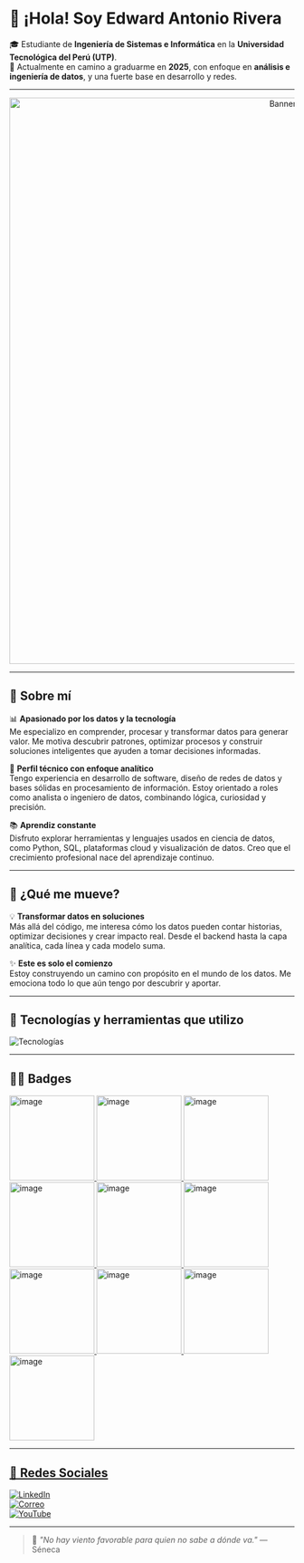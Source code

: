 # 👋 ¡Hola! Soy Edward Antonio Rivera

🎓 Estudiante de **Ingeniería de Sistemas e Informática** en la **Universidad Tecnológica del Perú (UTP)**.  
🎯 Actualmente en camino a graduarme en **2025**, con enfoque en **análisis e ingeniería de datos**, y una fuerte base en desarrollo y redes.

---
<p align="center">
  <img src="https://github.com/user-attachments/assets/3e5bdcec-5153-4310-8d17-cbcfaebf8970" alt="Banner GitHub" width="1000"/>
</p>

---

## 💼 Sobre mí

📊 **Apasionado por los datos y la tecnología**  
Me especializo en comprender, procesar y transformar datos para generar valor. Me motiva descubrir patrones, optimizar procesos y construir soluciones inteligentes que ayuden a tomar decisiones informadas.

🧠 **Perfil técnico con enfoque analítico**  
Tengo experiencia en desarrollo de software, diseño de redes de datos y bases sólidas en procesamiento de información. Estoy orientado a roles como analista o ingeniero de datos, combinando lógica, curiosidad y precisión.

📚 **Aprendiz constante**  
Disfruto explorar herramientas y lenguajes usados en ciencia de datos, como Python, SQL, plataformas cloud y visualización de datos. Creo que el crecimiento profesional nace del aprendizaje continuo.

---

## 🚀 ¿Qué me mueve?

💡 **Transformar datos en soluciones**  
Más allá del código, me interesa cómo los datos pueden contar historias, optimizar decisiones y crear impacto real. Desde el backend hasta la capa analítica, cada línea y cada modelo suma.

✨ **Este es solo el comienzo**  
Estoy construyendo un camino con propósito en el mundo de los datos. Me emociona todo lo que aún tengo por descubrir y aportar.

---

## 🧰 Tecnologías y herramientas que utilizo

![Tecnologías](https://skillicons.dev/icons?i=python,java,html,css,javascript,github,azure,aws,gcp,mysql,linux)

---
## 🧑‍💻 Badges

<a href="https://www.credly.com/earner/earned/badge/f0b5b201-b981-481f-b40c-f81bf798a4d6">
<img width="150" height="150" alt="image" src="https://github.com/user-attachments/assets/10421c1f-f9ad-407c-bc40-0eecfdee5007"/>
<a href="https://www.credly.com/badges/71d8c3ae-0e85-4997-8174-baf684c619ef">
<img width="150" height="150" alt="image" src="https://github.com/user-attachments/assets/555a83a3-5bad-42d4-96c4-a16a54c26768"/>
<a href="https://www.credly.com/earner/earned/badge/1cea6cc7-26ff-4314-b73a-a3e5d517699c">
<img width="150" height="150" alt="image" src="https://github.com/user-attachments/assets/6015fcc4-96bb-4b59-986b-b947e8ed1114"/>
<a href="https://www.credly.com/badges/b6ed6ff1-f754-48d4-ae6b-b0e40bc28db3"/>
<img width="150" height="150" alt="image" src="https://github.com/user-attachments/assets/40392c1e-3a5e-4415-bb3a-0d8a59112ede"/>
<a href="https://www.credly.com/badges/cb154ecf-b5a3-484c-8e3a-1448f2b8e5f6">
<img width="150" height="150" alt="image" src="https://github.com/user-attachments/assets/b1a31f6f-3896-4511-80ed-54651b4460c9"/>
<a href="https://www.credly.com/badges/2dda3c31-6859-4933-960d-fc67a9d011ac">
<img width="150" height="150" alt="image" src="https://github.com/user-attachments/assets/4e9cc32a-f8d2-4a97-806a-a3cf2ace7f95"/>
<a href="https://www.credly.com/badges/732f27e5-1126-4ede-9968-37f06374d7f5">
<img width="150" height="150" alt="image" src="https://github.com/user-attachments/assets/3f9da8b3-d6e6-4873-915c-62550d08946e"/>
<a href="https://www.credly.com/badges/da77b1fd-24f2-4265-8751-1d545871046f">
<img width="150" height="150" alt="image" src="https://github.com/user-attachments/assets/52716ec9-86b0-4d81-be67-0c1d68d51ded"/>
<a href="https://www.credly.com/badges/40a8d8aa-87b2-4940-b2ee-3f2bb7fac454">
<img width="150" height="150" alt="image" src="https://github.com/user-attachments/assets/19b9f2d3-0061-4eee-a8a0-a4388babdd88"/>
<a href="https://www.credly.com/badges/c7823a1d-9dbb-4b6e-ad6e-646af5b2c7fc">
<img width="150" height="150" alt="image" src="https://github.com/user-attachments/assets/90b5e355-e427-4885-ad6f-83df8913a661"/>
  
---

## 📢 Redes Sociales

[![LinkedIn](https://img.shields.io/badge/LinkedIn-Edward%20Antonio-blue?style=for-the-badge&logo=linkedin)](https://www.linkedin.com/in/edward-antonio-rivera/)  
[![Correo](https://img.shields.io/badge/Gmail-edwardantonio227%40gmail.com-red?style=for-the-badge&logo=gmail)](mailto:edwardantonio227@gmail.com)  
[![YouTube](https://img.shields.io/badge/YouTube-Edward_Antonio-red?style=for-the-badge&logo=youtube)](https://www.youtube.com/@edwardantonio5771)

---

> 🧭 *"No hay viento favorable para quien no sabe a dónde va."* — Séneca
